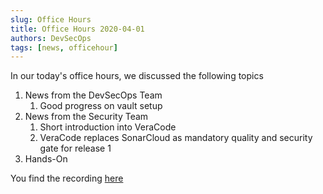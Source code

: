 ```yaml
---
slug: Office Hours
title: Office Hours 2020-04-01
authors: DevSecOps
tags: [news, officehour]
---
```


In our today's office hours, we discussed the following topics

1. News from the DevSecOps Team
   1. Good progress on vault setup
2. News from the Security Team
   1. Short introduction into VeraCode
   1. VeraCode replaces SonarCloud as mandatory quality and security gate for release 1
3. Hands-On

You find the recording [here](https://bcgcatenax.sharepoint.com/:f:/s/CommunitiesofPractises/EkMga9rBDCNCgWn-PU4fipcBv2fnSL9lx5Yw4TFUv1TUwg?e=jv2r2k)
